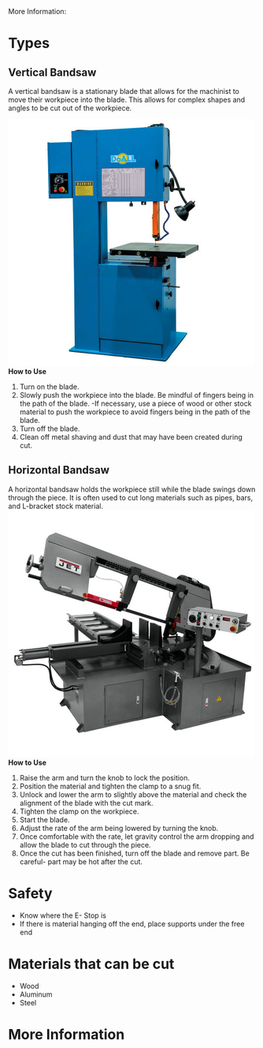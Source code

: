 <!-- TITLE: Bandsaw -->
<!-- SUBTITLE: A Bandsaw is a power saw with a long blade that can make either horizontal or vertical cuts. It can cut a variety of materials with different sizes. -->

More Information: 

# Types
## Vertical Bandsaw
A vertical bandsaw is a stationary blade that allows for the machinist to move their workpiece into the blade. This allows for complex shapes and angles to be cut out of the workpiece.

![Vertical Bandsaw](/uploads/vertical-bandsaw.jpg "Vertical Bandsaw")
__How to Use__
1. Turn on the blade.
2. Slowly push the workpiece into the blade. Be mindful of fingers being in the path of the blade. 
-If necessary, use a piece of wood or other stock material to push the workpiece to avoid fingers being in the path of the blade.
3. Turn off the blade.
4. Clean off metal shaving and dust that may have been created during cut.

## Horizontal Bandsaw
A horizontal bandsaw holds the workpiece still while the blade swings down through the piece. It is often used to cut long materials such as pipes, bars, and L-bracket stock material.
![Horizontal Bandsaw](/uploads/horizontal-bandsaw.jpg "Horizontal Bandsaw")
__How to Use__
1. Raise the arm and turn the knob to lock the position.
2. Position the material and tighten the clamp to a snug fit.
3. Unlock and lower the arm to slightly above the material and check the alignment of the blade with the cut mark.
4. Tighten the clamp on the workpiece.
5. Start the blade.
6. Adjust the rate of the arm being lowered by turning the knob.
7. Once comfortable with the rate, let gravity control the arm dropping and allow the blade to cut through the piece.
8. Once the cut has been finished, turn off the blade and remove part. Be careful- part may be hot after the cut.
# Safety
* Know where the E- Stop is
* If there is material hanging off the end, place supports under the free end
# Materials that can be cut
* Wood
* Aluminum
* Steel
# More Information


